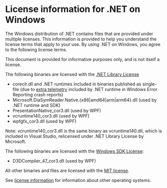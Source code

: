 # License information for .NET on Windows

The Windows distribution of .NET contains files that are provided under multiple licenses.
This information is provided to help you understand the license terms that
apply to your use. By using .NET on Windows, you agree to the following license terms.

This document is provided for informative purposes only, and is not itself a license.

The following binaries are licensed with the
[.NET Library License](https://dotnet.microsoft.com/dotnet_library_license.htm)

* coreclr.dll and .NET runtimes included in binaries published as single-file (due to [extra telemetry](https://github.com/dotnet/runtime/blob/main/src/coreclr/vm/dwreport.cpp) included by .NET runtime in Windows Error Reporting crash reports)
* Microsoft.DiaSymReader.Native.{x86|amd64|arm|arm64}.dll (used by .NET runtime and SDK)
* PresentationNative_cor3.dll (used by WPF)
* vcruntime140_cor3.dll (used by WPF)
* wpfgfx_cor3.dll (used by WPF)

Note: vcruntime140_cor3.dll is the same binary as
vcruntime140.dll, which is included in Visual Studio, relicensed under .NET Library License by Microsoft.

The following binaries are licensed with the
[Windows SDK License](https://learn.microsoft.com/legal/windows-sdk/license):

* D3DCompiler_47_cor3.dll (used by WPF)

All other binaries and files are licensed with the
[MIT license](https://github.com/dotnet/core/blob/main/LICENSE.TXT).

See [license information](./license-information.md) for information about
other operating systems.
